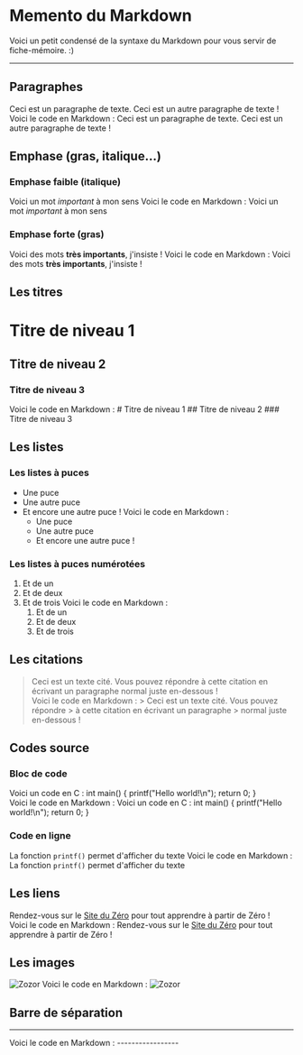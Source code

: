 # Memento du Markdown

Voici un petit condensé de la syntaxe du Markdown pour vous servir de fiche-mémoire. :) 

---------------------

## Paragraphes
Ceci est un paragraphe de texte.
Ceci est un autre paragraphe de texte !
Voici le code en Markdown :
	Ceci est un paragraphe de texte.
	Ceci est un autre paragraphe de texte !


## Emphase (gras, italique…)
### Emphase faible (italique)
Voici un mot *important* à mon sens
Voici le code en Markdown :
	Voici un mot *important* à mon sens

### Emphase forte (gras)
Voici des mots **très importants**, j'insiste !
Voici le code en Markdown :
	Voici des mots **très importants**, j'insiste !


## Les titres
# Titre de niveau 1
## Titre de niveau 2
### Titre de niveau 3
Voici le code en Markdown :
	# Titre de niveau 1
	## Titre de niveau 2
	### Titre de niveau 3


## Les listes
### Les listes à puces
* Une puce
* Une autre puce
* Et encore une autre puce !
Voici le code en Markdown :
	* Une puce
	* Une autre puce
	* Et encore une autre puce !

### Les listes à puces numérotées
1. Et de un
2. Et de deux
3. Et de trois
Voici le code en Markdown :
	1. Et de un
	2. Et de deux
	3. Et de trois


## Les citations
> Ceci est un texte cité. Vous pouvez répondre
> à cette citation en écrivant un paragraphe
> normal juste en-dessous !
Voici le code en Markdown :
	> Ceci est un texte cité. Vous pouvez répondre
	> à cette citation en écrivant un paragraphe
	> normal juste en-dessous !


## Codes source
### Bloc de code
Voici un code en C :
    int main()
    {
        printf("Hello world!\n");
        return 0;
    }
Voici le code en Markdown :
	Voici un code en C :
	    int main()
	    {
	        printf("Hello world!\n");
	        return 0;
	    }

### Code en ligne
La fonction `printf()` permet d'afficher du texte
Voici le code en Markdown :
	La fonction `printf()` permet d'afficher du texte


## Les liens
Rendez-vous sur le [Site du Zéro](http://www.siteduzero.com) pour tout apprendre à partir de Zéro !
Voici le code en Markdown :
	Rendez-vous sur le [Site du Zéro](http://www.siteduzero.com) pour tout apprendre à partir de Zéro !


## Les images
![Zozor](http://uploads.siteduzero.com/files/420001_421000/420263.png)
Voici le code en Markdown :
	![Zozor](http://uploads.siteduzero.com/files/420001_421000/420263.png)


## Barre de séparation
-----------------
Voici le code en Markdown :
	-----------------